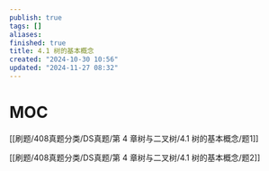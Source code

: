 ```yaml
---
publish: true
tags: []
aliases: 
finished: true
title: 4.1 树的基本概念
created: "2024-10-30 10:56"
updated: "2024-11-27 08:32"
---
```

# MOC

[[刷题/408真题分类/DS真题/第 4 章树与二叉树/4.1 树的基本概念/题1]]

[[刷题/408真题分类/DS真题/第 4 章树与二叉树/4.1 树的基本概念/题2]]